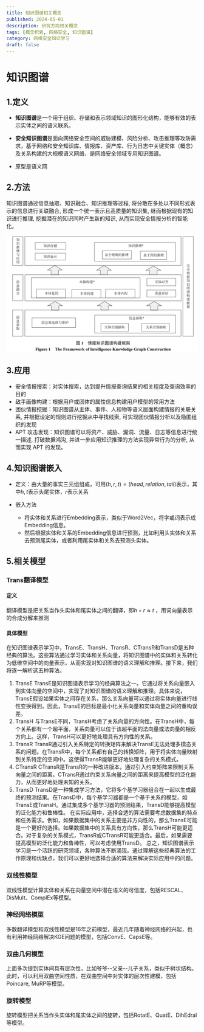 ```yaml
---
title: 知识图谱相关概念
published: 2024-05-01
description: 研究方向相关概念
tags: [概念积累, 网络安全, 知识图谱]
category: 网络安全知识学习
draft: false
---
```

# 知识图谱

## 1.定义

- **知识图谱**是一个用于组织、存储和表示领域知识的图形化结构，能够有效的表示实体之间的语义联系。
- **安全知识图谱**是面向网络安全空间的威胁建模、风险分析、攻击推理等攻防需求，基于网络和安全知识库、情报库、资产库、行为日志中关键实体（概念）及关系构建的大规模语义网络，是网络安全领域专用知识图谱。

- 原型是语义网

## 2.方法

知识图谱通过信息抽取、知识融合、知识推理等过程, 将分散在多处以不同形式表示的信息进行关联融合, 形成一个统一表示且高质量的知识集, 继而根据现有的知识进行推理, 挖掘潜在的知识同时产生新的知识, 从而实现安全情报分析的智能化。

![image-20240429181426892](https://raw.githubusercontent.com/PasserByNaOH/PicGo/main/blogPic/image-20240429181426892.png)

## 3.应用

- 安全情报搜索：对实体搜索，达到提升情报查询结果的相关程度及查询效率的目的
- 敌手画像构建：根据用户或团体的属性信息构建用户模型的常用方法
- 团伙情报挖掘：知识图谱从主体、事件、人和物等语义层面构建情报的关联关系, 并根据设定的规则进行挖掘从中寻找线索, 可实现团伙情报分析以及隐匿组织的发现
- APT 攻击发现：知识图谱可以将资产、威胁、漏洞、流量、日志等信息进行统一描述, 打破数据鸿沟, 并进一步应用知识推理的方法实现异常行为的分析, 从而实现 APT 的发现。

## 4.知识图谱嵌入

- 定义：由大量的事实三元组组成，可用$(h,r,t) = (head, relation, tail)$表示，其中$h,t$表示头尾实体，$r$表示关系

- 嵌入方法
  - 将实体和关系进行Embedding表示，类似于Word2Vec，将字或词表示成Embedding信息。
  - 然后根据实体和关系的Embedding信息进行预测，比如利用头实体和关系去预测尾实体，或者利用尾实体和关系去预测头实体。

## 5.相关模型

### Trans翻译模型

#### 定义

翻译模型是把关系当作头实体和尾实体之间的翻译，即$h + r\approx t$ ，用词向量表示的合成分解来推测

#### 具体模型

在知识图谱表示学习中，TransE、TransH、TransR、CTransR和TransD是五种经典的算法。这些算法通过学习实体和关系向量，将知识图谱中的实体和关系转化为低维空间中的向量表示，从而实现对知识图谱的语义理解和推理。接下来，我们将逐一解析这五种算法。

1. TransE
   TransE是知识图谱表示学习的经典算法之一。它通过将关系向量嵌入到实体向量的空间中，实现了对知识图谱的语义理解和推理。具体来说，TransE假设如果实体之间存在关系，那么关系向量可以通过将实体向量进行线性变换得到。因此，TransE的目标是最小化关系向量和实体向量之间的重构误差。
2. TransH
   与TransE不同，TransH考虑了关系向量的方向性。在TransH中，每个关系都有一个超平面，关系向量可以位于该超平面的法向量或法向量的相反方向上。这样，TransH可以更好地处理具有方向性的关系。
3. TransR
   TransR通过引入关系特定的转换矩阵来解决TransE无法处理多模态关系的问题。在TransR中，每个关系都有自己的转换矩阵，用于将实体向量映射到关系特定的空间中。这使得TransR能够更好地处理复杂的关系模式。
4. CTransR
   CTransR是TransR的一种改进版本，通过引入约束矩阵来限制关系向量之间的距离。CTransR通过约束关系向量之间的距离来提高模型的泛化能力，从而更好地处理未知的关系。
5. TransD
   TransD是一种集成学习方法，它将多个基学习器组合在一起以生成最终的预测结果。在TransD中，每个基学习器都是一个基于关系的模型，如TransE或TransH。通过集成多个基学习器的预测结果，TransD能够提高模型的泛化能力和鲁棒性。
   在实际应用中，选择合适的算法需要考虑数据集的特点和任务需求。例如，如果数据集中的关系主要是非方向性的，那么TransE可能是一个更好的选择。如果数据集中的关系具有方向性，那么TransH可能更适合。对于复杂的关系模式，TransR或CTransR可能更适合。最后，如果需要提高模型的泛化能力和鲁棒性，可以考虑使用TransD。
   总之，知识图谱表示学习是一个活跃的研究领域，各种算法不断涌现。通过理解这些经典算法的工作原理和优缺点，我们可以更好地选择合适的算法来解决实际应用中的问题。

### 双线性模型

双线性模型计算实体和关系在向量空间中潜在语义的可信度，包括RESCAL、DisMult、ComplEx等模型。

### 神经网络模型

多数翻译模型和双线性模型是16年之前模型，最近几年随着神经网络的兴起，也有利用神经网络解决KGE问题的模型，包括ConvE、CapsE等。

### 双曲几何模型

上面多次提到实体间具有层次性，比如爷爷--父亲--儿子关系，类似于树状结构。此时，可以利用双曲空间性质，在双曲空间中对实体的层次性建模，包括Poincare, MuRP等模型。

### 旋转模型

旋转模型把关系当作头实体和尾实体之间的旋转，包括RotatE、QuatE、DihEdral等模型。